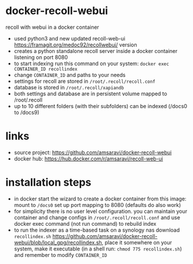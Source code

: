 # docker-recoll-webui
recoll with webui in a docker container

- used python3 and new updated recoll-web-ui https://framagit.org/medoc92/recollwebui/ version
- creates a python standalone recoll server inside a docker container listening on port 8080
- to start indexing run this command on your system:
    `docker exec CONTAINER_ID recollindex`
- change `CONTAINER_ID` and paths to your needs
- settings for recoll are stored in `/root/.recoll/recoll.conf`
- database is stored in `/root/.recoll/xapiandb`
- both settings and database are in persistent volume mapped to /root/.recoll
- up to 10 different folders (with their subfolders) can be indexed (/docs0 to /docs9)
# links

- source project: https://github.com/amsaravi/docker-recoll-webui
- docker hub: https://hub.docker.com/r/amsaravi/recoll-web-ui
# installation steps

- in docker start the wizard to create a docker container from this image: mount <your documents folder> to `/docs0`
  set up port mapping to 8080 (defaults do also work)
- for simplicity there is no user level configuration. you can maintain your container and change configs in `/root/.recoll/recoll.conf` and use docker exec command (not run command) to rebuild index
- to run the indexer as a time-based task on a synology nas download `recollindex.sh` https://github.com/amsaravi/docker-recoll-webui/blob/local_gpg/recollindex.sh, place it somewhere on your system, make it executable (in a shell run: `chmod 775 recollindex.sh`) and remember to modify `CONTAINER_ID`
